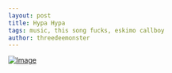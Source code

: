```yaml
---
layout: post
title: Hypa Hypa
tags: music, this song fucks, eskimo callboy
author: threedeemonster
---
```


[![Image](https://res.cloudinary.com/marcomontalbano/image/upload/v1636774141/video_to_markdown/images/youtube--75Mw8r5gW8E-c05b58ac6eb4c4700831b2b3070cd403.jpg)](https://youtu.be/75Mw8r5gW8E "Hypa Hypa")